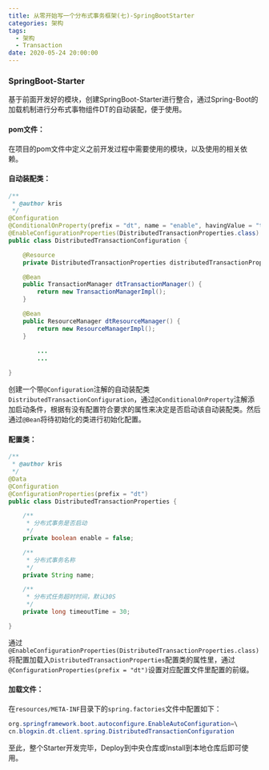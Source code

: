 ```yaml
---
title: 从零开始写一个分布式事务框架(七)-SpringBootStarter
categories: 架构
tags:
  - 架构
  - Transaction
date: 2020-05-24 20:00:00
---
```





### SpringBoot-Starter

基于前面开发好的模块，创建SpringBoot-Starter进行整合，通过Spring-Boot的加载机制进行分布式事物组件DT的自动装配，便于使用。



#### pom文件：

在项目的pom文件中定义之前开发过程中需要使用的模块，以及使用的相关依赖。

<!--more-->



#### 自动装配类：

```java
/**
 * @author kris
 */
@Configuration
@ConditionalOnProperty(prefix = "dt", name = "enable", havingValue = "true")
@EnableConfigurationProperties(DistributedTransactionProperties.class)
public class DistributedTransactionConfiguration {

    @Resource
    private DistributedTransactionProperties distributedTransactionProperties;

    @Bean
    public TransactionManager dtTransactionManager() {
        return new TransactionManagerImpl();
    }

    @Bean
    public ResourceManager dtResourceManager() {
        return new ResourceManagerImpl();
    }
  
		...
		...

}


```

创建一个带`@Configuration`注解的自动装配类 `DistributedTransactionConfiguration`，通过`@ConditionalOnProperty`注解添加启动条件，根据有没有配置符合要求的属性来决定是否启动该自动装配类。然后通过`@Bean`将待初始化的类进行初始化配置。



#### 配置类：

```java
/**
 * @author kris
 */
@Data
@Configuration
@ConfigurationProperties(prefix = "dt")
public class DistributedTransactionProperties {

    /**
     * 分布式事务是否启动
     */
    private boolean enable = false;

    /**
     * 分布式事务名称
     */
    private String name;

    /**
     * 分布式任务超时时间，默认30S
     */
    private long timeoutTime = 30;

}
```

通过`@EnableConfigurationProperties(DistributedTransactionProperties.class)`将配置加载入`DistributedTransactionProperties`配置类的属性里，通过`@ConfigurationProperties(prefix = "dt")`设置对应配置文件里配置的前缀。



#### 加载文件：

在`resources/META-INF`目录下的`spring.factories`文件中配置如下：

```java
org.springframework.boot.autoconfigure.EnableAutoConfiguration=\
cn.blogxin.dt.client.spring.DistributedTransactionConfiguration
```



至此，整个Starter开发完毕，Deploy到中央仓库或Install到本地仓库后即可使用。




